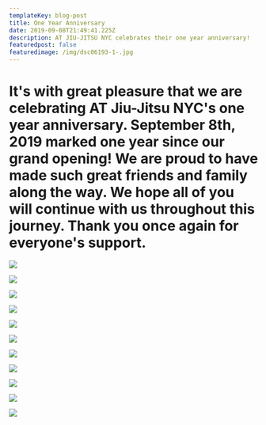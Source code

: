 ```yaml
---
templateKey: blog-post
title: One Year Anniversary
date: 2019-09-08T21:49:41.225Z
description: AT JIU-JITSU NYC celebrates their one year anniversary!
featuredpost: false
featuredimage: /img/dsc06193-1-.jpg
---
```

# It's with great pleasure that we are celebrating AT Jiu-Jitsu NYC's one year anniversary. September 8th, 2019 marked one year since our grand opening! We are proud to have made such great friends and family along the way. We hope all of you will continue with us throughout this journey. Thank you once again for everyone's support. 

![](/img/dsc06193-1-.jpg)

![](/img/dsc06223.jpg)

![](/img/dsc06167.jpg)

![](/img/dsc06170.jpg)

![](/img/dsc06188.jpg)

![](/img/dsc06208.jpg)

![](/img/dsc06172.jpg)

![](/img/dsc06217.jpg)

![](/img/dsc06184.jpg)

![](/img/dsc06211.jpg)

![](/img/dsc06197.jpg)
